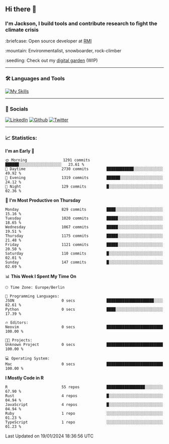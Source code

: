 ## Hi there :wave:
### I'm Jackson, I build tools and contribute research to fight the climate crisis
<p> :briefcase: Open source developer at <a href="https://rmi.org/" alt="RMI">RMI</a></p>
<p> :mountain: Environmentalist, snowboarder, rock-climber</p>
<p> :seedling: Check out my <a href="https://jdhoffa.github.io/" alt="digital garden">digital garden</a> (WIP) </p>

---

### :hammer_and_wrench: Languages and Tools

[![My Skills](https://skillicons.dev/icons?i=r,python,rust,js,html,css,postgresql,neovim,azure,docker,git&perline=6&theme=dark)](https://skillicons.dev)

---

### :iphone: Socials

[![LinkedIn](https://skillicons.dev/icons?i=linkedin&theme=dark)](https://www.linkedin.com/in/jackson-hoffart/) 
[![Github](https://skillicons.dev/icons?i=github&theme=dark)](https://github.com/jdhoffa) 
[![Twitter](https://skillicons.dev/icons?i=twitter&theme=dark)](https://twitter.com/jdhoffart) 

---

### :chart_with_upwards_trend: Statistics:

 
<!--START_SECTION:waka-->
**I'm an Early 🐤** 

```text
🌞 Morning                1291 commits        ██████░░░░░░░░░░░░░░░░░░░   23.61 % 
🌆 Daytime                2730 commits        ████████████░░░░░░░░░░░░░   49.92 % 
🌃 Evening                1319 commits        ██████░░░░░░░░░░░░░░░░░░░   24.12 % 
🌙 Night                  129 commits         █░░░░░░░░░░░░░░░░░░░░░░░░   02.36 % 
```
📅 **I'm Most Productive on Thursday** 

```text
Monday                   829 commits         ████░░░░░░░░░░░░░░░░░░░░░   15.16 % 
Tuesday                  1020 commits        █████░░░░░░░░░░░░░░░░░░░░   18.65 % 
Wednesday                1067 commits        █████░░░░░░░░░░░░░░░░░░░░   19.51 % 
Thursday                 1175 commits        █████░░░░░░░░░░░░░░░░░░░░   21.48 % 
Friday                   1121 commits        █████░░░░░░░░░░░░░░░░░░░░   20.50 % 
Saturday                 110 commits         █░░░░░░░░░░░░░░░░░░░░░░░░   02.01 % 
Sunday                   147 commits         █░░░░░░░░░░░░░░░░░░░░░░░░   02.69 % 
```


📊 **This Week I Spent My Time On** 

```text
🕑︎ Time Zone: Europe/Berlin

💬 Programming Languages: 
JSON                     0 secs              █████████████████████░░░░   82.61 % 
Python                   0 secs              ████░░░░░░░░░░░░░░░░░░░░░   17.39 % 

🔥 Editors: 
Neovim                   0 secs              █████████████████████████   100.00 % 

🐱‍💻 Projects: 
Unknown Project          0 secs              █████████████████████████   100.00 % 

💻 Operating System: 
Mac                      0 secs              █████████████████████████   100.00 % 
```

**I Mostly Code in R** 

```text
R                        55 repos            █████████████████░░░░░░░░   67.90 % 
Rust                     4 repos             █░░░░░░░░░░░░░░░░░░░░░░░░   04.94 % 
JavaScript               4 repos             █░░░░░░░░░░░░░░░░░░░░░░░░   04.94 % 
Ruby                     1 repo              ░░░░░░░░░░░░░░░░░░░░░░░░░   01.23 % 
TypeScript               1 repo              ░░░░░░░░░░░░░░░░░░░░░░░░░   01.23 % 
```




 Last Updated on 19/01/2024 18:36:56 UTC
<!--END_SECTION:waka-->
